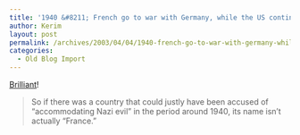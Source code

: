 ```yaml
---
title: '1940 &#8211; French go to war with Germany, while the US continues business as usual!'
author: Kerim
layout: post
permalink: /archives/2003/04/04/1940-french-go-to-war-with-germany-while-the-us-continues-business-as-usual/
categories:
  - Old Blog Import
---
```

<a href="http://markarkleiman.blogspot.com/2003_04_01_markarkleiman_archive.html#200088306" onclick="_gaq.push(['_trackEvent', 'outbound-article', 'http://markarkleiman.blogspot.com/2003_04_01_markarkleiman_archive.html#200088306', 'Brilliant']);" >Brilliant</a>!


>   So if there was a country that could justly have been accused of &#8220;accommodating Nazi evil&#8221; in the period around 1940, its name isn&#8217;t actually &#8220;France.&#8221;


